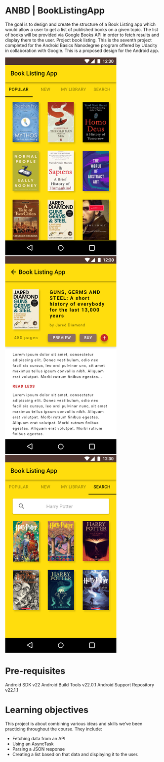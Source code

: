 # ANBD | BookListingApp
The goal is to design and create the structure of a Book Listing app which would allow a user to get a list of published books on a given topic. The list of books will be provided via Google Books API in order to fetch results and display them to the user.
Project book listing. This is the seventh project completed for the Android Basics Nanodegree program offered by Udacity in collaboration with Google. 
This is a proposed design for the Android app.

![](MainActivity.png) ![](DetailActivity.png)
![](MainActivitySearch.png)

# Pre-requisites
Android SDK v22 Android Build Tools v22.0.1 Android Support Repository v22.1.1

# Learning objectives
This project is about combining various ideas and skills we’ve been practicing throughout the course. They include:

- Fetching data from an API
- Using an AsyncTask
- Parsing a JSON response
- Creating a list based on that data and displaying it to the user.
